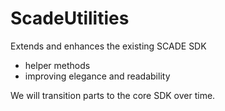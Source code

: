 # ScadeUtilities

Extends and enhances the existing SCADE SDK 
* helper methods
* improving elegance and readability

We will transition parts to the core SDK over time.
